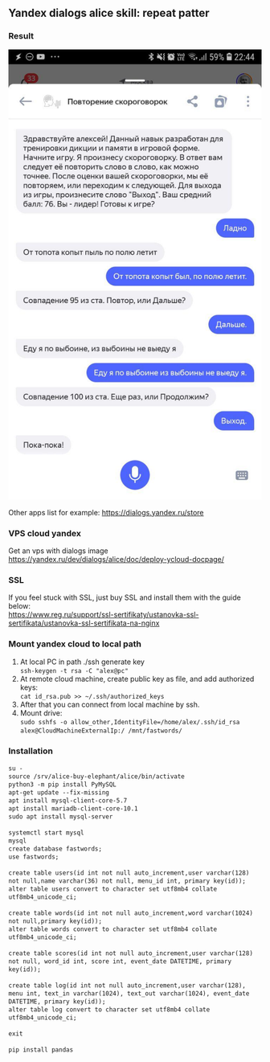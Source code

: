 ## Yandex dialogs alice skill: repeat patter

### Result
![result](./images/photo_2020-02-19_22-50-40.jpg)

Other apps list for example:
https://dialogs.yandex.ru/store

### VPS cloud yandex
Get an vps with dialogs image  
https://yandex.ru/dev/dialogs/alice/doc/deploy-ycloud-docpage/

### SSL
If you feel stuck with SSL, just buy SSL and install them with the guide below:  
https://www.reg.ru/support/ssl-sertifikaty/ustanovka-ssl-sertifikata/ustanovka-ssl-sertifikata-na-nginx

### Mount yandex cloud to local path
1. At local PC in path ./ssh generate key  
```ssh-keygen -t rsa -C "alex@pc"```
2. At remote cloud machine, create public key as file, and add authorized keys:  
```cat id_rsa.pub >> ~/.ssh/authorized_keys```
3. After that you can connect from local machine by ssh.  
4. Mount drive:  
```sudo sshfs -o allow_other,IdentityFile=/home/alex/.ssh/id_rsa alex@CloudMachineExternalIp:/ /mnt/fastwords/```

### Installation
```sudo su
su -
source /srv/alice-buy-elephant/alice/bin/activate
python3 -m pip install PyMySQL
apt-get update --fix-missing
apt install mysql-client-core-5.7
apt install mariadb-client-core-10.1
sudo apt install mysql-server

systemctl start mysql
mysql
create database fastwords;
use fastwords;

create table users(id int not null auto_increment,user varchar(128) not null,name varchar(36) not null, menu_id int, primary key(id));
alter table users convert to character set utf8mb4 collate utf8mb4_unicode_ci;

create table words(id int not null auto_increment,word varchar(1024) not null,primary key(id));
alter table words convert to character set utf8mb4 collate utf8mb4_unicode_ci;

create table scores(id int not null auto_increment,user varchar(128) not null, word_id int, score int, event_date DATETIME, primary key(id));

create table log(id int not null auto_increment,user varchar(128), menu int, text_in varchar(1024), text_out varchar(1024), event_date DATETIME, primary key(id));
alter table log convert to character set utf8mb4 collate utf8mb4_unicode_ci;

exit

pip install pandas
